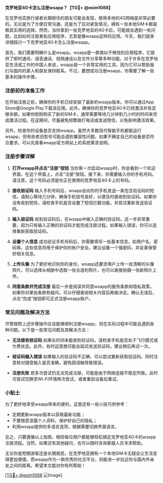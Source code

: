 **克罗地亚4G卡怎么注册wsapp？【TG💪+ @esim1088】**

在克罗地亚旅行或者长期居住的朋友可能会发现，使用本地的4G网络是非常必要的。无论是为了方便日常沟通，还是为了应对紧急情况，拥有一张本地SIM卡都是极其实用的选择。然而，当你拿到一张克罗地亚的4G卡后，可能就会遇到一些问题，比如如何注册某些应用程序，尤其是像wsapp这样的应用。今天，我们就来详细探讨一下克罗地亚4G卡怎么注册wsapp。

首先，我们需要明确什么是wsapp。wsapp是一款类似于微信的应用程序，它提供了即时通讯、语音通话、视频通话以及文件分享等多种功能。对于许多在克罗地亚生活或工作的中国人来说，wsapp是一个非常实用的工具，因为它可以帮助我们与国内的家人和朋友保持联系。不过，要想成功注册wsapp，你需要了解一些基本的操作步骤。

### 注册前的准备工作

在开始注册之前，确保你的手机已经安装了最新的wsapp版本。你可以通过App Store或Google Play下载该应用。此外，确保你的克罗地亚4G卡已经激活并有足够余额。如果你刚刚购买了新的SIM卡，通常需要等待几分钟到几小时的时间来完成激活过程。在这期间，尽量避免频繁拨打电话或发送短信，以免影响激活效果。

另外，检查你的设备是否支持wsapp。虽然大多数现代智能手机都能运行wsapp，但有些老旧型号可能会遇到兼容性问题。如果不确定自己的设备是否符合要求，可以先查看wsapp官方网站上的系统需求说明。

### 注册步骤详解

1. **打开wsapp并点击“注册”按钮**
   当你第一次启动wsapp时，你会看到一个欢迎界面。在这个界面上，点击“注册”按钮。接下来，你需要输入你的手机号码。请注意，这个号码必须是你正在使用的克罗地亚4G卡上的号码。

2. **接收验证码**
   输入手机号码后，wsapp会向你的手机发送一条包含验证码的短信。请耐心等待几分钟，确保手机信号良好，以便及时接收到验证码。如果你没有收到短信，请检查手机是否设置了短信拦截功能，并尝试重新发送验证码。

3. **输入验证码**
   收到验证码后，在wsapp中输入正确的验证码。这一步非常重要，因为只有输入正确的验证码才能完成注册过程。如果输入错误，你可以选择重新获取验证码。

4. **设置个人信息**
   成功验证手机号码后，你需要填写一些基本信息，如用户名、密码等。这些信息将用于保护你的账户安全。建议设置一个强密码，并妥善保管好相关信息。

5. **上传头像**
   为了更好地识别你的身份，wsapp还要求用户上传一张清晰的头像照片。可以选择从相册中选取一张合适的照片，也可以直接拍摄一张新照片上传。

6. **同意条款并完成注册**
   最后一步是阅读并同意wsapp的服务条款和隐私政策。如果你对某些条款有疑问，可以仔细查阅相关内容后再做决定。确认无误后，点击“完成”按钮即可正式注册wsapp账户。

### 常见问题及解决方法

尽管按照上述步骤操作应该能够顺利注册wsapp，但在实际过程中可能会遇到各种问题。以下是一些常见问题及其解决方法：

- **无法接收验证码**
  如果长时间未能收到验证码，请检查手机是否处于飞行模式或欠费状态。此外，有时运营商可能会延迟发送验证码，建议稍后再试一次。

- **验证码输入错误**
  如果输入的验证码不正确，可以尝试重新获取验证码。同时注意核对键盘输入是否准确，避免因误触导致错误。

- **注册失败**
  若多次尝试仍无法完成注册，可能是由于网络连接不稳定所致。此时可尝试切换至Wi-Fi环境再次尝试，或者重启设备后重试。

### 小贴士

为了更好地享受wsapp带来的便利，这里还有一些小技巧供参考：
- 定期更新wsapp版本以获取最新功能；
- 不要随意泄露个人资料，保护好自己的隐私；
- 利用wsapp提供的多语言选项，根据需要切换界面语言。

总之，只要遵循以上指南，相信每位用户都能够轻松搞定克罗地亚4G卡的wsapp注册流程。当然，如果还有其他疑问，也可以随时咨询客服人员寻求帮助。

无论你是短期游客还是长期居民，在克罗地亚拥有一个本地SIM卡无疑会让生活变得更加便捷。而wsapp作为一款优秀的社交平台，则能进一步拉近你与国内外亲友之间的距离。希望本文能对你有所帮助！

[[TG💪+ @esim1088](https://t.me/s/esim1088) ![Image](https://i.postimg.cc/4NQfJmqS/Snipaste-2025-05-13-00-14-12.png)]